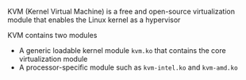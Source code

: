KVM (Kernel Virtual Machine) is a free and open-source virtualization module that enables the Linux kernel as a hypervisor 

KVM contains two modules
* A generic loadable kernel module `kvm.ko` that contains the core virtualization module
* A processor-specific module such as `kvm-intel.ko` and `kvm-amd.ko`